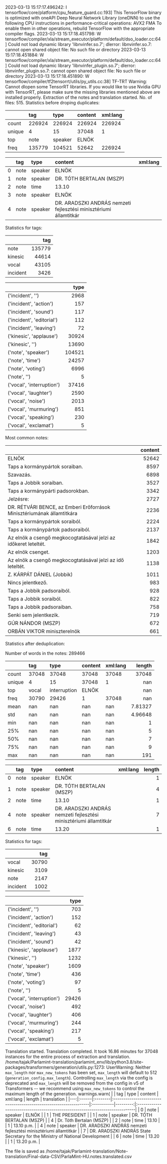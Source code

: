 2023-03-13 15:17:17.496242: I tensorflow/core/platform/cpu_feature_guard.cc:193] This TensorFlow binary is optimized with oneAPI Deep Neural Network Library (oneDNN) to use the following CPU instructions in performance-critical operations:  AVX2 FMA
To enable them in other operations, rebuild TensorFlow with the appropriate compiler flags.
2023-03-13 15:17:18.451798: W tensorflow/compiler/xla/stream_executor/platform/default/dso_loader.cc:64] Could not load dynamic library 'libnvinfer.so.7'; dlerror: libnvinfer.so.7: cannot open shared object file: No such file or directory
2023-03-13 15:17:18.451884: W tensorflow/compiler/xla/stream_executor/platform/default/dso_loader.cc:64] Could not load dynamic library 'libnvinfer_plugin.so.7'; dlerror: libnvinfer_plugin.so.7: cannot open shared object file: No such file or directory
2023-03-13 15:17:18.451890: W tensorflow/compiler/tf2tensorrt/utils/py_utils.cc:38] TF-TRT Warning: Cannot dlopen some TensorRT libraries. If you would like to use Nvidia GPU with TensorRT, please make sure the missing libraries mentioned above are installed properly.
Extraction of the notes and translation started.
No. of files: 515.
Statistics before droping duplicates:



|        | tag    | type    | content   | xml:lang   |
|:-------|:-------|:--------|:----------|:-----------|
| count  | 226924 | 226924  | 226924    | 226924     |
| unique | 4      | 15      | 37048     | 1          |
| top    | note   | speaker | ELNÖK     |            |
| freq   | 135779 | 104521  | 52642     | 226924     |


|    | tag   | type    | content                                                           | xml:lang   |
|---:|:------|:--------|:------------------------------------------------------------------|:-----------|
|  0 | note  | speaker | ELNÖK                                                             |            |
|  1 | note  | speaker | DR. TÓTH BERTALAN (MSZP)                                          |            |
|  2 | note  | time    | 13.10                                                             |            |
|  3 | note  | speaker | ELNÖK                                                             |            |
|  4 | note  | speaker | DR. ARADSZKI ANDRÁS nemzeti fejlesztési minisztériumi államtitkár |            |


Statistics for tags:

|          |    tag |
|:---------|-------:|
| note     | 135779 |
| kinesic  |  44614 |
| vocal    |  43105 |
| incident |   3426 |


|                           |   type |
|:--------------------------|-------:|
| ('incident', '')          |   2968 |
| ('incident', 'action')    |    157 |
| ('incident', 'sound')     |    117 |
| ('incident', 'editorial') |    112 |
| ('incident', 'leaving')   |     72 |
| ('kinesic', 'applause')   |  30924 |
| ('kinesic', '')           |  13690 |
| ('note', 'speaker')       | 104521 |
| ('note', 'time')          |  24257 |
| ('note', 'voting')        |   6996 |
| ('note', '')              |      5 |
| ('vocal', 'interruption') |  37416 |
| ('vocal', 'laughter')     |   2590 |
| ('vocal', 'noise')        |   2013 |
| ('vocal', 'murmuring')    |    851 |
| ('vocal', 'speaking')     |    230 |
| ('vocal', 'exclamat')     |      5 |
Most common notes:

|                                                                        |   content |
|:-----------------------------------------------------------------------|----------:|
| ELNÖK                                                                  |     52642 |
| Taps a kormánypártok soraiban.                                         |      8597 |
| Szavazás.                                                              |      6898 |
| Taps a Jobbik soraiban.                                                |      3527 |
| Taps a kormánypárti padsorokban.                                       |      3342 |
| Jelzésre:                                                              |      2727 |
| DR. RÉTVÁRI BENCE, az Emberi Erőforrások Minisztériumának államtitkára |      2236 |
| Taps a kormánypártok soraiból.                                         |      2224 |
| Taps a kormánypártok padsoraiból.                                      |      2137 |
| Az elnök a csengő megkocogtatásával jelzi az időkeret leteltét.        |      1842 |
| Az elnök csenget.                                                      |      1203 |
| Az elnök a csengő megkocogtatásával jelzi az idő leteltét.             |      1138 |
| Z. KÁRPÁT DÁNIEL (Jobbik)                                              |      1011 |
| Nincs jelentkező.                                                      |       983 |
| Taps a Jobbik padsoraiból.                                             |       928 |
| Taps a Jobbik soraiból.                                                |       822 |
| Taps a Jobbik padsoraiban.                                             |       758 |
| Senki sem jelentkezik.                                                 |       719 |
| GÚR NÁNDOR (MSZP)                                                      |       672 |
| ORBÁN VIKTOR miniszterelnök                                            |       661 |
Statistics after deduplication:

Number of words in the notes: 289466

|        | tag   | type         | content   | xml:lang   |      length |
|:-------|:------|:-------------|:----------|:-----------|------------:|
| count  | 37048 | 37048        | 37048     | 37048      | 37048       |
| unique | 4     | 15           | 37048     | 1          |   nan       |
| top    | vocal | interruption | ELNÖK     |            |   nan       |
| freq   | 30790 | 29426        | 1         | 37048      |   nan       |
| mean   | nan   | nan          | nan       | nan        |     7.81327 |
| std    | nan   | nan          | nan       | nan        |     4.96648 |
| min    | nan   | nan          | nan       | nan        |     1       |
| 25%    | nan   | nan          | nan       | nan        |     5       |
| 50%    | nan   | nan          | nan       | nan        |     7       |
| 75%    | nan   | nan          | nan       | nan        |     9       |
| max    | nan   | nan          | nan       | nan        |   191       |


|    | tag   | type    | content                                                           | xml:lang   |   length |
|---:|:------|:--------|:------------------------------------------------------------------|:-----------|---------:|
|  0 | note  | speaker | ELNÖK                                                             |            |        1 |
|  1 | note  | speaker | DR. TÓTH BERTALAN (MSZP)                                          |            |        4 |
|  2 | note  | time    | 13.10                                                             |            |        1 |
|  4 | note  | speaker | DR. ARADSZKI ANDRÁS nemzeti fejlesztési minisztériumi államtitkár |            |        7 |
|  6 | note  | time    | 13.20                                                             |            |        1 |


Statistics for tags:

|          |   tag |
|:---------|------:|
| vocal    | 30790 |
| kinesic  |  3109 |
| note     |  2147 |
| incident |  1002 |


|                           |   type |
|:--------------------------|-------:|
| ('incident', '')          |    703 |
| ('incident', 'action')    |    152 |
| ('incident', 'editorial') |     62 |
| ('incident', 'leaving')   |     43 |
| ('incident', 'sound')     |     42 |
| ('kinesic', 'applause')   |   1877 |
| ('kinesic', '')           |   1232 |
| ('note', 'speaker')       |   1609 |
| ('note', 'time')          |    436 |
| ('note', 'voting')        |     97 |
| ('note', '')              |      5 |
| ('vocal', 'interruption') |  29426 |
| ('vocal', 'noise')        |    492 |
| ('vocal', 'laughter')     |    406 |
| ('vocal', 'murmuring')    |    244 |
| ('vocal', 'speaking')     |    217 |
| ('vocal', 'exclamat')     |      5 |
Translation started.
Translation completed. It took 16.86 minutes for 37048 instances for the entire process of extraction and translation.
/home/tajak/Parlamint-translation/parlamint_env/lib/python3.8/site-packages/transformers/generation/utils.py:1273: UserWarning: Neither `max_length` nor `max_new_tokens` has been set, `max_length` will default to 512 (`generation_config.max_length`). Controlling `max_length` via the config is deprecated and `max_length` will be removed from the config in v5 of Transformers -- we recommend using `max_new_tokens` to control the maximum length of the generation.
  warnings.warn(
|    | tag   | type    | content                                                           | xml:lang   |   length | translation                                                                  |
|---:|:------|:--------|:------------------------------------------------------------------|:-----------|---------:|:-----------------------------------------------------------------------------|
|  0 | note  | speaker | ELNÖK                                                             |            |        1 | THE PRESIDENT                                                                |
|  1 | note  | speaker | DR. TÓTH BERTALAN (MSZP)                                          |            |        4 | Dr. Tóth Bertalan (MSZP)                                                     |
|  2 | note  | time    | 13.10                                                             |            |        1 | 13.10 p.m.                                                                   |
|  4 | note  | speaker | DR. ARADSZKI ANDRÁS nemzeti fejlesztési minisztériumi államtitkár |            |        7 | DR. ARADSZKI ANDRÁS State Secretary for the Ministry of National Development |
|  6 | note  | time    | 13.20                                                             |            |        1 | 13.20 p.m.                                                                   |




The file is saved as /home/tajak/Parlamint-translation/Note-translation/Final-data-CSV/ParlaMint-HU.notes.translated.csv
